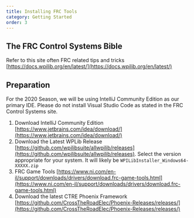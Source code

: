 ```yaml
---
title: Installing FRC Tools
category: Getting Started
order: 3
---
```

## The FRC Control Systems Bible  
Refer to this site often FRC related tips and tricks
[https://docs.wpilib.org/en/latest/](https://docs.wpilib.org/en/latest/)  

## Preparation
For the 2020 Season, we will be using IntelliJ Community Edition as our primary IDE. Please do not install Visual Studio Code as stated in the FRC Control Systems site. 
1. Download IntelliJ Community Edition [https://www.jetbrains.com/idea/download/](https://www.jetbrains.com/idea/download/) 
2. Download the Latest WPLib Release [https://github.com/wpilibsuite/allwpilib/releases](https://github.com/wpilibsuite/allwpilib/releases). Select the version appropriate for your system. It will likely be `WPILibInstaller_Windows64-XXXXX.zip` 
3. FRC Game Tools [https://www.ni.com/en-il/support/downloads/drivers/download.frc-game-tools.html](https://www.ni.com/en-il/support/downloads/drivers/download.frc-game-tools.html) 
4. Download the latest CTRE Phoenix Framework [https://github.com/CrossTheRoadElec/Phoenix-Releases/releases/](https://github.com/CrossTheRoadElec/Phoenix-Releases/releases/)  